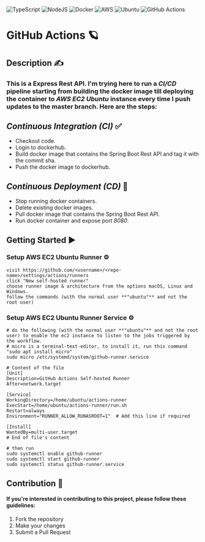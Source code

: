<!-- ![Java](https://img.shields.io/badge/java-%23ED8B00.svg?style=for-the-badge&logo=openjdk&logoColor=white) -->
<!-- ![Spring](https://img.shields.io/badge/spring-%236DB33F.svg?style=for-the-badge&logo=spring&logoColor=white) -->
![TypeScript](https://img.shields.io/badge/typescript-%23007ACC.svg?style=for-the-badge&logo=typescript&logoColor=white)
![NodeJS](https://img.shields.io/badge/node.js-6DA55F?style=for-the-badge&logo=node.js&logoColor=white)
![Docker](https://img.shields.io/badge/docker-%230db7ed.svg?style=for-the-badge&logo=docker&logoColor=white)
![AWS](https://img.shields.io/badge/Amazon_AWS-FF9900?style=for-the-badge&logo=amazonaws&logoColor=white)
![Ubuntu](https://img.shields.io/badge/Ubuntu-E95420?style=for-the-badge&logo=ubuntu&logoColor=white)
![GitHub Actions](https://img.shields.io/badge/github%20actions-%232671E5.svg?style=for-the-badge&logo=githubactions&logoColor=white)

# GitHub Actions 🪐

## Description ✍
### This is a Express Rest API. I'm trying here to run a _CI/CD_ pipeline starting from building the docker image till deploying the container to _AWS EC2 Ubuntu_ instance every time I push updates to the master branch. Here are the steps:

## _Continuous Integration (CI)_ ✅
- Checkout code.
- Login to dockerhub.
- Build docker image that contains the Spring Boot Rest API and tag it with the commit sha.
- Push the docker image to dockerhub.

## _Continuous Deployment (CD)_ 🚀
- Stop running docker containers.
- Delete existing docker images.
- Pull docker image that contains the Spring Boot Rest API.
- Run docker container and expose port _8080_.

###
###


## Getting Started ▶️
### Setup AWS EC2 Ubuntu Runner ⚙️
```text
visit https://github.com/<username>/<repo-name>/settings/actions/runners
click "New self-hosted runner"
choose runner image & architecture from the options macOS, Linux and Windows.
follow the commands (with the normal user **"ubuntu"** and not the root user)
```

### Setup AWS EC2 Ubuntu Runner Service ⚙️
```shell
# do the following (with the normal user **"ubuntu"** and not the root user) to enable the ec2 instance to listen to the jobs triggered by the workflow.
# micro is a terminal-text-editor, to install it, run this command "sudo apt install micro"
sudo micro /etc/systemd/system/github-runner.service

# Content of the file
[Unit]
Description=GitHub Actions Self-hosted Runner
After=network.target

[Service]
WorkingDirectory=/home/ubuntu/actions-runner
ExecStart=/home/ubuntu/actions-runner/run.sh
Restart=always
Environment="RUNNER_ALLOW_RUNASROOT=1"  # Add this line if required

[Install]
WantedBy=multi-user.target
# End of file's content

# then run
sudo systemctl enable github-runner
sudo systemctl start github-runner
sudo systemctl status github-runner.service
```

## Contribution 🤝
#### If you're interested in contributing to this project, please follow these guidelines:
1. Fork the repository
2. Make your changes
3. Submit a Pull Request